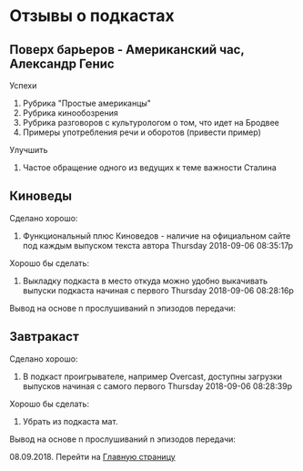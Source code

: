 # Отзывы о подкастах

## Поверх барьеров - Американский час, Александр Генис

Успехи

1. Рубрика "Простые американцы"
2. Рубрика кинообозрения
3. Рубрика разговоров с культурологом о том, что идет на Бродвее
4. Примеры употребления речи и оборотов (привести пример)

Улучшить

1. Частое обращение одного из ведущих к теме важности Сталина

## Киноведы

Сделано хорошо:

1. Функциональный плюс Киноведов - наличие на официальном сайте под каждым выпуском текста автора Thursday 2018-09-06 08:35:17p

Хорошо бы сделать:

1. Выкладку подкаста в место откуда можно удобно выкачивать выпуски подкаста начиная с первого Thursday 2018-09-06 08:28:16p

Вывод на основе n прослушиваний n эпизодов передачи:

## Завтракаст

Сделано хорошо:

1. В подкаст проигрывателе, например Overcast, доступны загрузки выпусков начиная с самого первого Thursday 2018-09-06 08:28:39p

Хорошо бы сделать:

1. Убрать из подкаста мат.

Вывод на основе n прослушиваний n эпизодов передачи:

08.09.2018. Перейти на [Главную страницу](./)